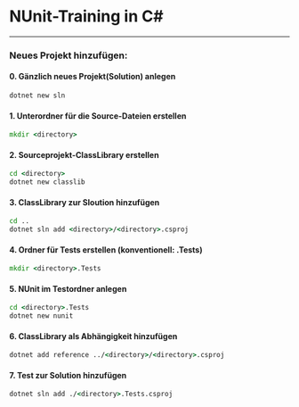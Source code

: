 ﻿# NUnit-Training in C#
---

### Neues Projekt hinzufügen:
#### 0. Gänzlich neues Projekt(Solution) anlegen
````cmd
dotnet new sln
````

#### 1. Unterordner für die Source-Dateien erstellen
````cmd
mkdir <directory>
````

#### 2. Sourceprojekt-ClassLibrary erstellen
````cmd
cd <directory>
dotnet new classlib
````

#### 3. ClassLibrary zur Sloution hinzufügen
````cmd
cd ..
dotnet sln add <directory>/<directory>.csproj
````

#### 4. Ordner für Tests erstellen (konventionell: <directory>.Tests)
````cmd
mkdir <directory>.Tests
````

#### 5. NUnit im Testordner anlegen
````cmd
cd <directory>.Tests
dotnet new nunit
````

#### 6. ClassLibrary als Abhängigkeit hinzufügen
````cmd
dotnet add reference ../<directory>/<directory>.csproj
````

#### 7. Test zur Solution hinzufügen
````cmd
dotnet sln add ./<directory>.Tests.csproj
````


